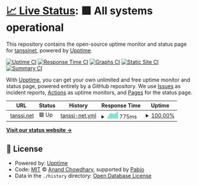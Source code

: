 # [📈 Live Status](https://status.tanssi.net): <!--live status--> **🟩 All systems operational**

This repository contains the open-source uptime monitor and status page for [tanssinet](https://status.tanssi.net), powered by [Upptime](https://github.com/upptime/upptime).

[![Uptime CI](https://github.com/tanssinet/tanssinet/workflows/Uptime%20CI/badge.svg)](https://github.com/tanssinet/tanssinet/actions?query=workflow%3A%22Uptime+CI%22)
[![Response Time CI](https://github.com/tanssinet/tanssinet/workflows/Response%20Time%20CI/badge.svg)](https://github.com/tanssinet/tanssinet/actions?query=workflow%3A%22Response+Time+CI%22)
[![Graphs CI](https://github.com/tanssinet/tanssinet/workflows/Graphs%20CI/badge.svg)](https://github.com/tanssinet/tanssinet/actions?query=workflow%3A%22Graphs+CI%22)
[![Static Site CI](https://github.com/tanssinet/tanssinet/workflows/Static%20Site%20CI/badge.svg)](https://github.com/tanssinet/tanssinet/actions?query=workflow%3A%22Static+Site+CI%22)
[![Summary CI](https://github.com/tanssinet/tanssinet/workflows/Summary%20CI/badge.svg)](https://github.com/tanssinet/tanssinet/actions?query=workflow%3A%22Summary+CI%22)

With [Upptime](https://upptime.js.org), you can get your own unlimited and free uptime monitor and status page, powered entirely by a GitHub repository. We use [Issues](https://github.com/tanssinet/tanssinet/issues) as incident reports, [Actions](https://github.com/tanssinet/tanssinet/actions) as uptime monitors, and [Pages](https://status.tanssi.net) for the status page.

<!--start: status pages-->
<!-- This summary is generated by Upptime (https://github.com/upptime/upptime) -->
<!-- Do not edit this manually, your changes will be overwritten -->
<!-- prettier-ignore -->
| URL | Status | History | Response Time | Uptime |
| --- | ------ | ------- | ------------- | ------ |
| <img alt="" src="https://icons.duckduckgo.com/ip3/tanssi.net.ico" height="13"> [tanssi.net](https://tanssi.net) | 🟩 Up | [tanssi-net.yml](https://github.com/tanssinet/up/commits/HEAD/history/tanssi-net.yml) | <details><summary><img alt="Response time graph" src="./graphs/tanssi-net/response-time-week.png" height="20"> 775ms</summary><br><a href="https://status.tanssi.io/history/tanssi-net"><img alt="Response time 775" src="https://img.shields.io/endpoint?url=https%3A%2F%2Fraw.githubusercontent.com%2Ftanssinet%2Fup%2FHEAD%2Fapi%2Ftanssi-net%2Fresponse-time.json"></a><br><a href="https://status.tanssi.io/history/tanssi-net"><img alt="24-hour response time 775" src="https://img.shields.io/endpoint?url=https%3A%2F%2Fraw.githubusercontent.com%2Ftanssinet%2Fup%2FHEAD%2Fapi%2Ftanssi-net%2Fresponse-time-day.json"></a><br><a href="https://status.tanssi.io/history/tanssi-net"><img alt="7-day response time 775" src="https://img.shields.io/endpoint?url=https%3A%2F%2Fraw.githubusercontent.com%2Ftanssinet%2Fup%2FHEAD%2Fapi%2Ftanssi-net%2Fresponse-time-week.json"></a><br><a href="https://status.tanssi.io/history/tanssi-net"><img alt="30-day response time 775" src="https://img.shields.io/endpoint?url=https%3A%2F%2Fraw.githubusercontent.com%2Ftanssinet%2Fup%2FHEAD%2Fapi%2Ftanssi-net%2Fresponse-time-month.json"></a><br><a href="https://status.tanssi.io/history/tanssi-net"><img alt="1-year response time 775" src="https://img.shields.io/endpoint?url=https%3A%2F%2Fraw.githubusercontent.com%2Ftanssinet%2Fup%2FHEAD%2Fapi%2Ftanssi-net%2Fresponse-time-year.json"></a></details> | <details><summary><a href="https://status.tanssi.io/history/tanssi-net">100.00%</a></summary><a href="https://status.tanssi.io/history/tanssi-net"><img alt="All-time uptime 100.00%" src="https://img.shields.io/endpoint?url=https%3A%2F%2Fraw.githubusercontent.com%2Ftanssinet%2Fup%2FHEAD%2Fapi%2Ftanssi-net%2Fuptime.json"></a><br><a href="https://status.tanssi.io/history/tanssi-net"><img alt="24-hour uptime 100.00%" src="https://img.shields.io/endpoint?url=https%3A%2F%2Fraw.githubusercontent.com%2Ftanssinet%2Fup%2FHEAD%2Fapi%2Ftanssi-net%2Fuptime-day.json"></a><br><a href="https://status.tanssi.io/history/tanssi-net"><img alt="7-day uptime 100.00%" src="https://img.shields.io/endpoint?url=https%3A%2F%2Fraw.githubusercontent.com%2Ftanssinet%2Fup%2FHEAD%2Fapi%2Ftanssi-net%2Fuptime-week.json"></a><br><a href="https://status.tanssi.io/history/tanssi-net"><img alt="30-day uptime 100.00%" src="https://img.shields.io/endpoint?url=https%3A%2F%2Fraw.githubusercontent.com%2Ftanssinet%2Fup%2FHEAD%2Fapi%2Ftanssi-net%2Fuptime-month.json"></a><br><a href="https://status.tanssi.io/history/tanssi-net"><img alt="1-year uptime 100.00%" src="https://img.shields.io/endpoint?url=https%3A%2F%2Fraw.githubusercontent.com%2Ftanssinet%2Fup%2FHEAD%2Fapi%2Ftanssi-net%2Fuptime-year.json"></a></details>

<!--end: status pages-->

[**Visit our status website →**](https://status.tanssi.net)

## 📄 License

- Powered by: [Upptime](https://github.com/upptime/upptime)
- Code: [MIT](./LICENSE) © [Anand Chowdhary](https://anandchowdhary.com), supported by [Pabio](https://pabio.com)
- Data in the `./history` directory: [Open Database License](https://opendatacommons.org/licenses/odbl/1-0/)
